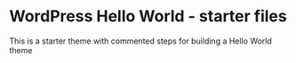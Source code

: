 # WordPress Hello World - starter files
This is a starter theme with commented steps for building a Hello World theme
